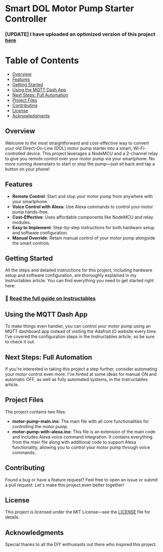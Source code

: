 # Smart DOL Motor Pump Starter Controller

### [UPDATE] I have uploaded an optimized version of this project [here](https://github.com/costomato/motor-pump-controller-v2)

# Table of Contents

- [Overview](#overview)
- [Features](#features)
- [Getting Started](#getting-started)
- [Using the MQTT Dash App](#using-the-mqtt-dash-app)
- [Next Steps: Full Automation](#next-steps-full-automation)
- [Project Files](#project-files)
- [Contributing](#contributing)
- [License](#license)
- [Acknowledgments](#acknowledgments)

## Overview

Welcome to the most straightforward and cost-effective way to convert your old Direct-On-Line (DOL) motor pump starter into a smart, Wi-Fi-controlled device. This project leverages a NodeMCU and a 2-channel relay to give you remote control over your motor pump via your smartphone. No more running downstairs to start or stop the pump—just sit back and tap a button on your phone!

## Features

- **Remote Control**: Start and stop your motor pump from anywhere with your smartphone.
- **Voice Control with Alexa**: Use Alexa commands to control your motor pump hands-free.
- **Cost-Effective**: Uses affordable components like NodeMCU and relay modules.
- **Easy to Implement**: Step-by-step instructions for both hardware setup and software configuration.
- **Manual Override**: Retain manual control of your motor pump alongside the smart controls.

## Getting Started

All the steps and detailed instructions for this project, including hardware setup and software configuration, are thoroughly explained in my Instructables article. You can find everything you need to get started right here:

### 🔗 [Read the full guide on Instructables](https://www.instructables.com/Easiest-and-Cheapest-Way-to-Convert-an-Old-DOL-Mot/)

## Using the MQTT Dash App

To make things even handier, you can control your motor pump using an MQTT dashboard app instead of visiting the Adafruit IO website every time. I’ve covered the configuration steps in the Instructables article, so be sure to check it out.

## Next Steps: Full Automation

If you're interested in taking this project a step further, consider automating your motor control even more. I've hinted at some ideas for manual ON and automatic OFF, as well as fully automated systems, in the Instructables article.

## Project Files

The project contains two files:

- **motor-pump-main.ino**: The main file with all core functionalities for controlling the motor pump.
- **motor-pump-with-alexa.ino**: This file is an extension of the main code and includes Alexa voice command integration. It contains everything from the main file along with additional code to support Alexa functionality, allowing you to control your motor pump through voice commands.

## Contributing

Found a bug or have a feature request? Feel free to open an issue or submit a pull request. Let's make this project even better together!

## License

This project is licensed under the MIT License—see the [LICENSE](LICENSE) file for details.

## Acknowledgments

Special thanks to all the DIY enthusiasts out there who inspired this project.
